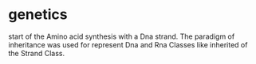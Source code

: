 # genetics
start of the Amino acid synthesis with a Dna strand.
The paradigm of inheritance was used for represent Dna and Rna Classes like inherited of the Strand Class.  
